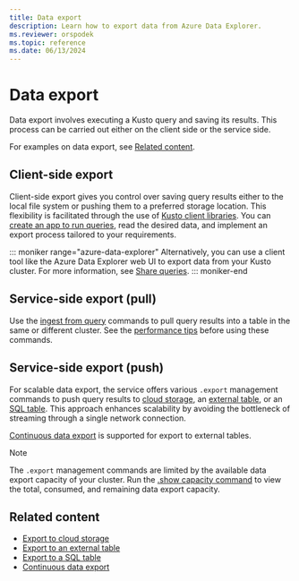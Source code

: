 ```yaml
---
title: Data export
description: Learn how to export data from Azure Data Explorer.
ms.reviewer: orspodek
ms.topic: reference
ms.date: 06/13/2024
---
```

# Data export

Data export involves executing a Kusto query and saving its results. This process can be carried out either on the client side or the service side.

For examples on data export, see [Related content](#related-content).

## Client-side export

Client-side export gives you control over saving query results either to the local file system or pushing them to a preferred storage location. This flexibility is facilitated through the use of [Kusto client libraries](../../api/client-libraries.md). You can [create an app to run queries](../../api/get-started/app-basic-query.md), read the desired data, and implement an export process tailored to your requirements.

::: moniker range="azure-data-explorer"
Alternatively, you can use a client tool like the Azure Data Explorer web UI to export data from your Kusto cluster. For more information, see [Share queries](/azure/data-explorer/web-share-queries).
::: moniker-end

## Service-side export (pull)

Use the [ingest from query](../../management/data-ingestion/ingest-from-query.md) commands to pull query results into a table in the same or different cluster. See the [performance tips](../../management/data-ingestion/ingest-from-query.md#performance-tips) before using these commands.

## Service-side export (push)

For scalable data export, the service offers various `.export` management commands to push query results to [cloud storage](export-data-to-storage.md), an [external table](export-data-to-an-external-table.md), or an [SQL table](export-data-to-sql.md). This approach enhances scalability by avoiding the bottleneck of streaming through a single network connection.

[Continuous data export](continuous-data-export.md) is supported for export to external tables.

> [!NOTE]
> The `.export` management commands are limited by the available data export capacity of your cluster. Run the [.show capacity command](../show-capacity-command.md) to view the total, consumed, and remaining data export capacity.

## Related content

* [Export to cloud storage](export-data-to-storage.md)
* [Export to an external table](export-data-to-an-external-table.md)
* [Export to a SQL table](export-data-to-sql.md)
* [Continuous data export](continuous-data-export.md)
